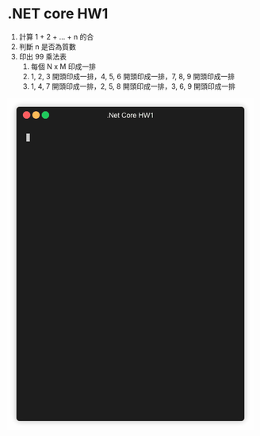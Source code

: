 # .NET core HW1

1. 計算 1 + 2 + ... + n 的合
2. 判斷 n 是否為質數
3. 印出 99 乘法表
    1. 每個 N x M 印成一排
    2. 1, 2, 3 開頭印成一排，4, 5, 6 開頭印成一排，7, 8, 9 開頭印成一排
    3. 1, 4, 7 開頭印成一排，2, 5, 8 開頭印成一排，3, 6, 9 開頭印成一排

![demo gif](demo.gif)
